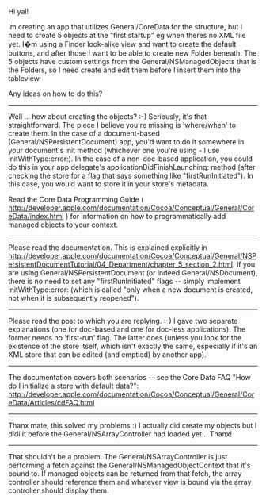 Hi yal!

Im creating an app that utilizes General/CoreData for the structure, but I need to create 5 objects at the "first startup" eg when theres no XML file yet.
I�m using a Finder look-alike view and want to create the default buttons, and after those I want to be able to create new Folder beneath.
The 5 objects have custom settings from the General/NSManagedObjects that is the Folders, so I need create and edit them before I insert them into the tableview.

Any ideas on how to do this?

----

Well ... how about creating the objects? :-) Seriously, it's that straightforward. The piece I believe you're missing is 'where/when' to create them. In the case of a document-based (General/NSPersistentDocument) app, you'd want to do it somewhere in your document's init method (whichever one you're using - I use initWithType:error:). In the case of a non-doc-based application, you could do this in your app delegate's applicationDidFinishLaunching: method (after checking the store for a flag that says something like "firstRunInitiated"). In this case, you would want to store it in your store's metadata. 

Read the Core Data Programming Guide ( http://developer.apple.com/documentation/Cocoa/Conceptual/General/CoreData/index.html ) for information on how to programmatically add managed objects to your context.

----

Please read the documentation. This is explained explicitly in http://developer.apple.com/documentation/Cocoa/Conceptual/General/NSPersistentDocumentTutorial/04_Department/chapter_5_section_2.html.
If you are using General/NSPersistentDocument (or indeed General/NSDocument), there is no need to set any "firstRunInitiated" flags -- simply implement initWithType:error: (which is called "only when a new document is created, not when it is subsequently reopened").

----

Please read the post to which you are replying. :-) I gave two separate explanations (one for doc-based and one for doc-less applications). The former needs no 'first-run' flag. The latter does (unless you look for the existence of the store itself, which isn't exactly the same, especially if it's an XML store that can be edited (and emptied) by another app).

----

The documentation covers both scenarios -- see the Core Data FAQ "How do I initialize a store with default data?": http://developer.apple.com/documentation/Cocoa/Conceptual/General/CoreData/Articles/cdFAQ.html

----

Thanx mate, this solved my problems :)
I actually did create my objects but I didi it before the General/NSArrayController had loaded yet... Thanx!

----

That shouldn't be a problem. The General/NSArrayController is just performing a fetch against the General/NSManagedObjectContext that it's bound to.  If managed objects can be returned from that fetch, the array controller should reference them and whatever view is bound via the array controller should display them.